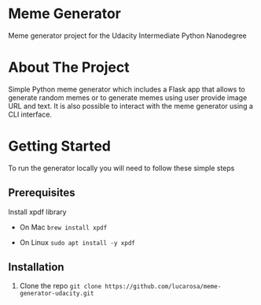 # Meme Generator
Meme generator project for the Udacity Intermediate Python Nanodegree

# About The Project
Simple Python meme generator which includes a Flask app that allows to generate random memes or to generate memes using user provide image URL and text. It is also possible to interact with the meme generator using a CLI interface.

# Getting Started
To run the generator locally you will need to follow these simple steps

## Prerequisites
Install xpdf library

* On Mac
```brew install xpdf```

* On Linux
```sudo apt install -y xpdf```

## Installation
1. Clone the repo
```git clone https://github.com/lucarosa/meme-generator-udacity.git```
